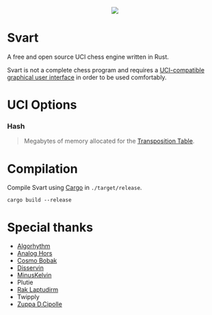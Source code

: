 <div align="center">
    <img src="https://github.com/crippa1337/svart/blob/master/images/new_logo.jpg">
</div>

# Svart

A free and open source UCI chess engine written in Rust.

Svart is not a complete chess program and requires a <a href="https://www.chessprogramming.org/UCI#GUIs">UCI-compatible graphical user interface</a> in order to be used comfortably.


# UCI Options
### Hash
> Megabytes of memory allocated for the <a href="https://en.wikipedia.org/wiki/Transposition_table">Transposition Table</a>.
    
    
# Compilation
Compile Svart using <a href="https://doc.rust-lang.org/cargo/">Cargo</a> in ``./target/release``.

    cargo build --release


# Special thanks
* [Algorhythm](https://github.com/Algorhythm-sxv)
* [Analog Hors](https://github.com/analog-hors)
* [Cosmo Bobak](https://github.com/cosmobobak)
* [Disservin](https://github.com/disservin)
* [MinusKelvin](https://github.com/minuskelvin)
* Plutie
* [Rak Laptudirm](https://github.com/raklaptudirm)
* Twipply
* [Zuppa D.Cipolle](https://github.com/pgg106)
